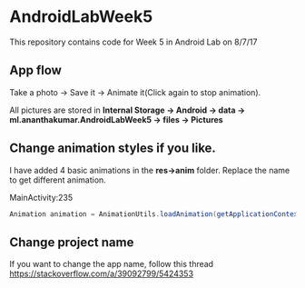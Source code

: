 # AndroidLabWeek5
This repository contains code for Week 5 in Android Lab on 8/7/17

## App flow
Take a photo -> Save it -> Animate it(Click again to stop animation).

All pictures are stored in <b>Internal Storage -> Android -> data -> ml.ananthakumar.AndroidLabWeek5 -> files -> Pictures</b>


## Change animation styles if you like.
I have added 4 basic animations in the <b>res->anim</b> folder. Replace the name to get different animation.

MainActivity:235
```java
Animation animation = AnimationUtils.loadAnimation(getApplicationContext(),R.anim.YOUR_ANIMATION_NAME);
```                    


## Change project name
If you want to change the app name, follow this thread
https://stackoverflow.com/a/39092799/5424353

